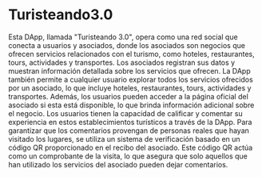 # Turisteando3.0
Esta DApp, llamada "Turisteando 3.0", opera como una red social que conecta a usuarios y asociados, donde los asociados son negocios que ofrecen servicios relacionados con el turismo, como hoteles, restaurantes, tours, actividades y transportes. Los asociados registran sus datos y muestran información detallada sobre los servicios que ofrecen.
La DApp también permite a cualquier usuario explorar todos los servicios ofrecidos por un asociado, lo que incluye hoteles, restaurantes, tours, actividades y transportes. Además, los usuarios pueden acceder a la página oficial del asociado si esta está disponible, lo que brinda información adicional sobre el negocio.
Los usuarios tienen la capacidad de calificar y comentar su experiencia en estos establecimientos turísticos a través de la DApp. Para garantizar que los comentarios provengan de personas reales que hayan visitado los lugares, se utiliza un sistema de verificación basado en un código QR proporcionado en el recibo del asociado. Este código QR actúa como un comprobante de la visita, lo que asegura que solo aquellos que han utilizado los servicios del asociado pueden dejar comentarios.
